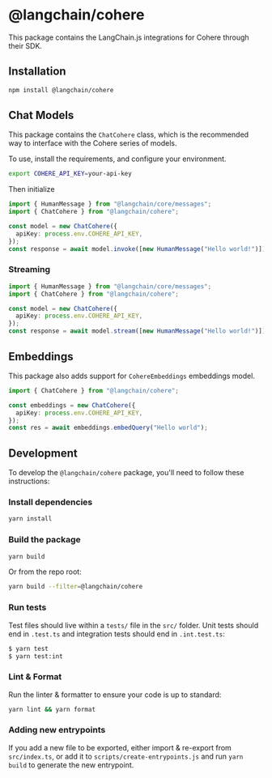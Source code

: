# @langchain/cohere

This package contains the LangChain.js integrations for Cohere through their SDK.

## Installation

```bash npm2yarn
npm install @langchain/cohere
```

## Chat Models

This package contains the `ChatCohere` class, which is the recommended way to interface with the Cohere series of models.

To use, install the requirements, and configure your environment.

```bash
export COHERE_API_KEY=your-api-key
```

Then initialize

```typescript
import { HumanMessage } from "@langchain/core/messages";
import { ChatCohere } from "@langchain/cohere";

const model = new ChatCohere({
  apiKey: process.env.COHERE_API_KEY,
});
const response = await model.invoke([new HumanMessage("Hello world!")]);
```

### Streaming

```typescript
import { HumanMessage } from "@langchain/core/messages";
import { ChatCohere } from "@langchain/cohere";

const model = new ChatCohere({
  apiKey: process.env.COHERE_API_KEY,
});
const response = await model.stream([new HumanMessage("Hello world!")]);
```

## Embeddings

This package also adds support for `CohereEmbeddings` embeddings model.

```typescript
import { ChatCohere } from "@langchain/cohere";

const embeddings = new ChatCohere({
  apiKey: process.env.COHERE_API_KEY,
});
const res = await embeddings.embedQuery("Hello world");
```

## Development

To develop the `@langchain/cohere` package, you'll need to follow these instructions:

### Install dependencies

```bash
yarn install
```

### Build the package

```bash
yarn build
```

Or from the repo root:

```bash
yarn build --filter=@langchain/cohere
```

### Run tests

Test files should live within a `tests/` file in the `src/` folder. Unit tests should end in `.test.ts` and integration tests should
end in `.int.test.ts`:

```bash
$ yarn test
$ yarn test:int
```

### Lint & Format

Run the linter & formatter to ensure your code is up to standard:

```bash
yarn lint && yarn format
```

### Adding new entrypoints

If you add a new file to be exported, either import & re-export from `src/index.ts`, or add it to `scripts/create-entrypoints.js` and run `yarn build` to generate the new entrypoint.
